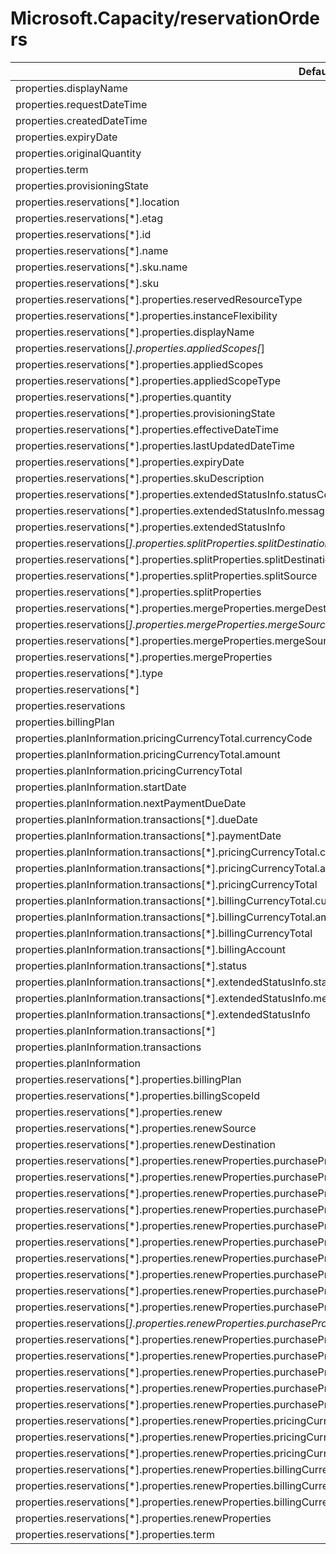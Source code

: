 # Microsoft.Capacity/reservationOrders

| Default Path | Alias |
|---|---|
| properties.displayName | Microsoft.Capacity/reservationOrders/displayName |
| properties.requestDateTime | Microsoft.Capacity/reservationOrders/requestDateTime |
| properties.createdDateTime | Microsoft.Capacity/reservationOrders/createdDateTime |
| properties.expiryDate | Microsoft.Capacity/reservationOrders/expiryDate |
| properties.originalQuantity | Microsoft.Capacity/reservationOrders/originalQuantity |
| properties.term | Microsoft.Capacity/reservationOrders/term |
| properties.provisioningState | Microsoft.Capacity/reservationOrders/provisioningState |
| properties.reservations[*].location | Microsoft.Capacity/reservationOrders/reservations[*].location |
| properties.reservations[*].etag | Microsoft.Capacity/reservationOrders/reservations[*].etag |
| properties.reservations[*].id | Microsoft.Capacity/reservationOrders/reservations[*].id |
| properties.reservations[*].name | Microsoft.Capacity/reservationOrders/reservations[*].name |
| properties.reservations[*].sku.name | Microsoft.Capacity/reservationOrders/reservations[*].sku.name |
| properties.reservations[*].sku | Microsoft.Capacity/reservationOrders/reservations[*].sku |
| properties.reservations[*].properties.reservedResourceType | Microsoft.Capacity/reservationOrders/reservations[*].reservedResourceType |
| properties.reservations[*].properties.instanceFlexibility | Microsoft.Capacity/reservationOrders/reservations[*].instanceFlexibility |
| properties.reservations[*].properties.displayName | Microsoft.Capacity/reservationOrders/reservations[*].displayName |
| properties.reservations[*].properties.appliedScopes[*] | Microsoft.Capacity/reservationOrders/reservations[*].appliedScopes[*] |
| properties.reservations[*].properties.appliedScopes | Microsoft.Capacity/reservationOrders/reservations[*].appliedScopes |
| properties.reservations[*].properties.appliedScopeType | Microsoft.Capacity/reservationOrders/reservations[*].appliedScopeType |
| properties.reservations[*].properties.quantity | Microsoft.Capacity/reservationOrders/reservations[*].quantity |
| properties.reservations[*].properties.provisioningState | Microsoft.Capacity/reservationOrders/reservations[*].provisioningState |
| properties.reservations[*].properties.effectiveDateTime | Microsoft.Capacity/reservationOrders/reservations[*].effectiveDateTime |
| properties.reservations[*].properties.lastUpdatedDateTime | Microsoft.Capacity/reservationOrders/reservations[*].lastUpdatedDateTime |
| properties.reservations[*].properties.expiryDate | Microsoft.Capacity/reservationOrders/reservations[*].expiryDate |
| properties.reservations[*].properties.skuDescription | Microsoft.Capacity/reservationOrders/reservations[*].skuDescription |
| properties.reservations[*].properties.extendedStatusInfo.statusCode | Microsoft.Capacity/reservationOrders/reservations[*].extendedStatusInfo.statusCode |
| properties.reservations[*].properties.extendedStatusInfo.message | Microsoft.Capacity/reservationOrders/reservations[*].extendedStatusInfo.message |
| properties.reservations[*].properties.extendedStatusInfo | Microsoft.Capacity/reservationOrders/reservations[*].extendedStatusInfo |
| properties.reservations[*].properties.splitProperties.splitDestinations[*] | Microsoft.Capacity/reservationOrders/reservations[*].splitProperties.splitDestinations[*] |
| properties.reservations[*].properties.splitProperties.splitDestinations | Microsoft.Capacity/reservationOrders/reservations[*].splitProperties.splitDestinations |
| properties.reservations[*].properties.splitProperties.splitSource | Microsoft.Capacity/reservationOrders/reservations[*].splitProperties.splitSource |
| properties.reservations[*].properties.splitProperties | Microsoft.Capacity/reservationOrders/reservations[*].splitProperties |
| properties.reservations[*].properties.mergeProperties.mergeDestination | Microsoft.Capacity/reservationOrders/reservations[*].mergeProperties.mergeDestination |
| properties.reservations[*].properties.mergeProperties.mergeSources[*] | Microsoft.Capacity/reservationOrders/reservations[*].mergeProperties.mergeSources[*] |
| properties.reservations[*].properties.mergeProperties.mergeSources | Microsoft.Capacity/reservationOrders/reservations[*].mergeProperties.mergeSources |
| properties.reservations[*].properties.mergeProperties | Microsoft.Capacity/reservationOrders/reservations[*].mergeProperties |
| properties.reservations[*].type | Microsoft.Capacity/reservationOrders/reservations[*].type |
| properties.reservations[*] | Microsoft.Capacity/reservationOrders/reservations[*] |
| properties.reservations | Microsoft.Capacity/reservationOrders/reservations |
| properties.billingPlan | Microsoft.Capacity/reservationOrders/billingPlan |
| properties.planInformation.pricingCurrencyTotal.currencyCode | Microsoft.Capacity/reservationOrders/planInformation.pricingCurrencyTotal.currencyCode |
| properties.planInformation.pricingCurrencyTotal.amount | Microsoft.Capacity/reservationOrders/planInformation.pricingCurrencyTotal.amount |
| properties.planInformation.pricingCurrencyTotal | Microsoft.Capacity/reservationOrders/planInformation.pricingCurrencyTotal |
| properties.planInformation.startDate | Microsoft.Capacity/reservationOrders/planInformation.startDate |
| properties.planInformation.nextPaymentDueDate | Microsoft.Capacity/reservationOrders/planInformation.nextPaymentDueDate |
| properties.planInformation.transactions[*].dueDate | Microsoft.Capacity/reservationOrders/planInformation.transactions[*].dueDate |
| properties.planInformation.transactions[*].paymentDate | Microsoft.Capacity/reservationOrders/planInformation.transactions[*].paymentDate |
| properties.planInformation.transactions[*].pricingCurrencyTotal.currencyCode | Microsoft.Capacity/reservationOrders/planInformation.transactions[*].pricingCurrencyTotal.currencyCode |
| properties.planInformation.transactions[*].pricingCurrencyTotal.amount | Microsoft.Capacity/reservationOrders/planInformation.transactions[*].pricingCurrencyTotal.amount |
| properties.planInformation.transactions[*].pricingCurrencyTotal | Microsoft.Capacity/reservationOrders/planInformation.transactions[*].pricingCurrencyTotal |
| properties.planInformation.transactions[*].billingCurrencyTotal.currencyCode | Microsoft.Capacity/reservationOrders/planInformation.transactions[*].billingCurrencyTotal.currencyCode |
| properties.planInformation.transactions[*].billingCurrencyTotal.amount | Microsoft.Capacity/reservationOrders/planInformation.transactions[*].billingCurrencyTotal.amount |
| properties.planInformation.transactions[*].billingCurrencyTotal | Microsoft.Capacity/reservationOrders/planInformation.transactions[*].billingCurrencyTotal |
| properties.planInformation.transactions[*].billingAccount | Microsoft.Capacity/reservationOrders/planInformation.transactions[*].billingAccount |
| properties.planInformation.transactions[*].status | Microsoft.Capacity/reservationOrders/planInformation.transactions[*].status |
| properties.planInformation.transactions[*].extendedStatusInfo.statusCode | Microsoft.Capacity/reservationOrders/planInformation.transactions[*].extendedStatusInfo.statusCode |
| properties.planInformation.transactions[*].extendedStatusInfo.message | Microsoft.Capacity/reservationOrders/planInformation.transactions[*].extendedStatusInfo.message |
| properties.planInformation.transactions[*].extendedStatusInfo | Microsoft.Capacity/reservationOrders/planInformation.transactions[*].extendedStatusInfo |
| properties.planInformation.transactions[*] | Microsoft.Capacity/reservationOrders/planInformation.transactions[*] |
| properties.planInformation.transactions | Microsoft.Capacity/reservationOrders/planInformation.transactions |
| properties.planInformation | Microsoft.Capacity/reservationOrders/planInformation |
| properties.reservations[*].properties.billingPlan | Microsoft.Capacity/reservationOrders/reservations[*].billingPlan |
| properties.reservations[*].properties.billingScopeId | Microsoft.Capacity/reservationOrders/reservations[*].billingScopeId |
| properties.reservations[*].properties.renew | Microsoft.Capacity/reservationOrders/reservations[*].renew |
| properties.reservations[*].properties.renewSource | Microsoft.Capacity/reservationOrders/reservations[*].renewSource |
| properties.reservations[*].properties.renewDestination | Microsoft.Capacity/reservationOrders/reservations[*].renewDestination |
| properties.reservations[*].properties.renewProperties.purchaseProperties.sku.name | Microsoft.Capacity/reservationOrders/reservations[*].renewProperties.purchaseProperties.sku.name |
| properties.reservations[*].properties.renewProperties.purchaseProperties.sku | Microsoft.Capacity/reservationOrders/reservations[*].renewProperties.purchaseProperties.sku |
| properties.reservations[*].properties.renewProperties.purchaseProperties.location | Microsoft.Capacity/reservationOrders/reservations[*].renewProperties.purchaseProperties.location |
| properties.reservations[*].properties.renewProperties.purchaseProperties.properties.reservedResourceType | Microsoft.Capacity/reservationOrders/reservations[*].renewProperties.purchaseProperties.reservedResourceType |
| properties.reservations[*].properties.renewProperties.purchaseProperties.properties.billingScopeId | Microsoft.Capacity/reservationOrders/reservations[*].renewProperties.purchaseProperties.billingScopeId |
| properties.reservations[*].properties.renewProperties.purchaseProperties.properties.term | Microsoft.Capacity/reservationOrders/reservations[*].renewProperties.purchaseProperties.term |
| properties.reservations[*].properties.renewProperties.purchaseProperties.properties.billingPlan | Microsoft.Capacity/reservationOrders/reservations[*].renewProperties.purchaseProperties.billingPlan |
| properties.reservations[*].properties.renewProperties.purchaseProperties.properties.quantity | Microsoft.Capacity/reservationOrders/reservations[*].renewProperties.purchaseProperties.quantity |
| properties.reservations[*].properties.renewProperties.purchaseProperties.properties.displayName | Microsoft.Capacity/reservationOrders/reservations[*].renewProperties.purchaseProperties.displayName |
| properties.reservations[*].properties.renewProperties.purchaseProperties.properties.appliedScopeType | Microsoft.Capacity/reservationOrders/reservations[*].renewProperties.purchaseProperties.appliedScopeType |
| properties.reservations[*].properties.renewProperties.purchaseProperties.properties.appliedScopes[*] | Microsoft.Capacity/reservationOrders/reservations[*].renewProperties.purchaseProperties.appliedScopes[*] |
| properties.reservations[*].properties.renewProperties.purchaseProperties.properties.appliedScopes | Microsoft.Capacity/reservationOrders/reservations[*].renewProperties.purchaseProperties.appliedScopes |
| properties.reservations[*].properties.renewProperties.purchaseProperties.properties.renew | Microsoft.Capacity/reservationOrders/reservations[*].renewProperties.purchaseProperties.renew |
| properties.reservations[*].properties.renewProperties.purchaseProperties.properties.reservedResourceProperties.instanceFlexibility | Microsoft.Capacity/reservationOrders/reservations[*].renewProperties.purchaseProperties.reservedResourceProperties.instanceFlexibility |
| properties.reservations[*].properties.renewProperties.purchaseProperties.properties.reservedResourceProperties | Microsoft.Capacity/reservationOrders/reservations[*].renewProperties.purchaseProperties.reservedResourceProperties |
| properties.reservations[*].properties.renewProperties.purchaseProperties | Microsoft.Capacity/reservationOrders/reservations[*].renewProperties.purchaseProperties |
| properties.reservations[*].properties.renewProperties.pricingCurrencyTotal.currencyCode | Microsoft.Capacity/reservationOrders/reservations[*].renewProperties.pricingCurrencyTotal.currencyCode |
| properties.reservations[*].properties.renewProperties.pricingCurrencyTotal.amount | Microsoft.Capacity/reservationOrders/reservations[*].renewProperties.pricingCurrencyTotal.amount |
| properties.reservations[*].properties.renewProperties.pricingCurrencyTotal | Microsoft.Capacity/reservationOrders/reservations[*].renewProperties.pricingCurrencyTotal |
| properties.reservations[*].properties.renewProperties.billingCurrencyTotal.currencyCode | Microsoft.Capacity/reservationOrders/reservations[*].renewProperties.billingCurrencyTotal.currencyCode |
| properties.reservations[*].properties.renewProperties.billingCurrencyTotal.amount | Microsoft.Capacity/reservationOrders/reservations[*].renewProperties.billingCurrencyTotal.amount |
| properties.reservations[*].properties.renewProperties.billingCurrencyTotal | Microsoft.Capacity/reservationOrders/reservations[*].renewProperties.billingCurrencyTotal |
| properties.reservations[*].properties.renewProperties | Microsoft.Capacity/reservationOrders/reservations[*].renewProperties |
| properties.reservations[*].properties.term | Microsoft.Capacity/reservationOrders/reservations[*].term |

